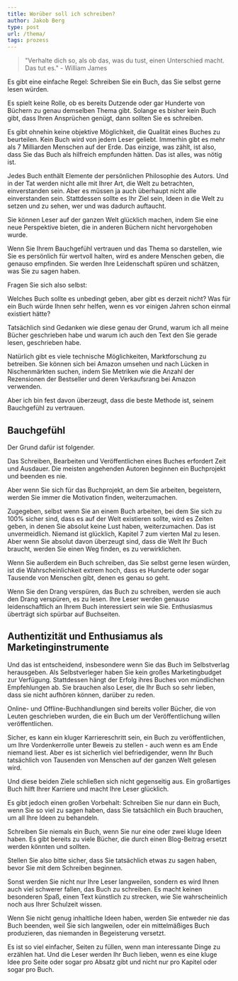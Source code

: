 ```yaml
---
title: Worüber soll ich schreiben?
author: Jakob Berg
type: post
url: /thema/
tags: prozess
---
```


>"Verhalte dich so, als ob das, was du tust, einen Unterschied macht. Das tut es." - William James

Es gibt eine einfache Regel: Schreiben Sie ein Buch, das Sie selbst gerne lesen würden.  

Es spielt keine Rolle, ob es bereits Dutzende oder gar Hunderte von Büchern zu genau demselben Thema gibt. Solange  es bisher kein Buch gibt, dass Ihren Ansprüchen genügt, dann sollten Sie es schreiben.

 Es gibt ohnehin keine objektive Möglichkeit, die Qualität eines Buches zu beurteilen. Kein Buch wird von jedem Leser geliebt. Immerhin gibt es mehr als 7 Milliarden Menschen auf der Erde. Das einzige, was zählt, ist also, dass Sie das Buch als hilfreich empfunden hätten. Das ist alles, was nötig ist. 

Jedes Buch enthält Elemente der persönlichen Philosophie des Autors. Und in der Tat werden nicht alle mit Ihrer Art, die Welt zu betrachten, einverstanden sein. Aber es müssen ja auch überhaupt nicht alle einverstanden sein. Stattdessen sollte es Ihr Ziel sein, Ideen in die Welt zu setzen und zu sehen, wer und was dadurch auftaucht.

Sie können Leser auf der ganzen Welt glücklich machen, indem Sie eine neue Perspektive bieten, die in anderen Büchern nicht hervorgehoben wurde. 

Wenn Sie Ihrem Bauchgefühl vertrauen und das Thema so darstellen, wie Sie es persönlich für wertvoll halten, wird es andere Menschen geben, die genauso empfinden. Sie werden Ihre Leidenschaft spüren und schätzen, was Sie zu sagen haben.

Fragen Sie sich also selbst:

Welches Buch sollte es unbedingt geben, aber gibt es derzeit nicht? Was für ein Buch würde Ihnen sehr helfen, wenn es vor einigen Jahren schon einmal existiert hätte?

Tatsächlich sind Gedanken wie diese genau der Grund, warum ich all meine Bücher geschrieben habe und warum ich auch den Text den Sie gerade lesen, geschrieben habe.

Natürlich gibt es viele technische Möglichkeiten, Marktforschung zu betreiben. Sie können sich bei Amazon umsehen und nach Lücken in Nischenmärkten suchen, indem Sie Metriken wie die Anzahl der Rezensionen der Bestseller und deren Verkaufsrang bei Amazon verwenden. 

Aber ich bin fest davon überzeugt, dass die beste Methode ist, seinem Bauchgefühl zu vertrauen.

## Bauchgefühl

Der Grund dafür ist folgender.

Das Schreiben, Bearbeiten und Veröffentlichen eines Buches erfordert Zeit und Ausdauer. Die meisten angehenden Autoren beginnen ein Buchprojekt und beenden es nie. 

Aber wenn Sie sich für das Buchprojekt, an dem Sie arbeiten, begeistern, werden Sie immer die Motivation finden, weiterzumachen.

Zugegeben, selbst wenn Sie an einem Buch arbeiten, bei dem Sie sich zu 100\% sicher sind, dass es auf der Welt existieren sollte, wird es Zeiten geben, in denen Sie absolut keine Lust haben, weiterzumachen. Das ist unvermeidlich. Niemand ist glücklich, Kapitel 7 zum vierten Mal zu lesen. Aber wenn Sie absolut davon überzeugt sind, dass die Welt Ihr Buch braucht, werden Sie einen Weg finden, es zu verwirklichen. 

Wenn Sie außerdem ein Buch schreiben, das Sie selbst gerne lesen würden, ist die Wahrscheinlichkeit extrem hoch, dass es Hunderte oder sogar Tausende von Menschen gibt, denen es genau so geht. 

Wenn Sie den Drang verspüren, das Buch zu schreiben, werden sie auch den Drang verspüren, es zu lesen. Ihre Leser werden genauso leidenschaftlich an Ihrem Buch interessiert sein wie Sie. Enthusiasmus überträgt sich spürbar auf Buchseiten.

## Authentizität und Enthusiamus als Marketinginstrumente

Und das ist entscheidend, insbesondere wenn Sie das Buch im Selbstverlag herausgeben. Als Selbstverleger haben Sie kein großes Marketingbudget zur Verfügung. Stattdessen hängt der Erfolg ihres Buches von mündlichen Empfehlungen ab. Sie brauchen also Leser, die Ihr Buch so sehr lieben, dass sie nicht aufhören können, darüber zu reden. 

Online- und Offline-Buchhandlungen sind bereits voller Bücher, die von Leuten geschrieben wurden, die ein Buch um der Veröffentlichung willen veröffentlichen. 

Sicher, es kann ein kluger Karriereschritt sein, ein Buch zu veröffentlichen, um Ihre Vordenkerrolle unter Beweis zu stellen -  auch wenn es am Ende niemand liest. Aber es ist sicherlich viel befriedigender, wenn Ihr Buch tatsächlich von Tausenden von Menschen auf der ganzen Welt gelesen wird. 

Und diese beiden Ziele schließen sich nicht gegenseitig aus. Ein großartiges Buch hilft Ihrer Karriere und macht Ihre Leser glücklich.

Es gibt jedoch einen großen Vorbehalt: Schreiben Sie nur dann ein Buch, wenn Sie so viel zu sagen haben, dass Sie tatsächlich ein Buch brauchen, um all Ihre Ideen zu behandeln.

Schreiben Sie niemals ein Buch, wenn Sie nur eine oder zwei kluge Ideen haben. Es gibt bereits zu viele Bücher, die durch einen Blog-Beitrag ersetzt werden könnten und sollten.

Stellen Sie also bitte sicher, dass Sie tatsächlich etwas zu sagen haben, bevor Sie mit dem Schreiben beginnen.

Sonst werden Sie nicht nur Ihre Leser langweilen, sondern es wird Ihnen auch viel schwerer fallen, das Buch zu schreiben. Es macht keinen besonderen Spaß, einen Text künstlich zu strecken, wie Sie wahrscheinlich noch aus Ihrer Schulzeit wissen. 

Wenn Sie nicht genug inhaltliche Ideen haben, werden Sie entweder
nie das Buch beenden, weil Sie sich langweilen, oder ein mittelmäßiges Buch produzieren, das niemanden in Begeisterung versetzt.

Es ist so viel einfacher, Seiten zu füllen, wenn man interessante Dinge zu erzählen hat. Und die Leser werden Ihr Buch lieben, wenn es eine kluge Idee pro Seite oder sogar pro Absatz gibt und nicht nur pro Kapitel oder sogar pro Buch.
